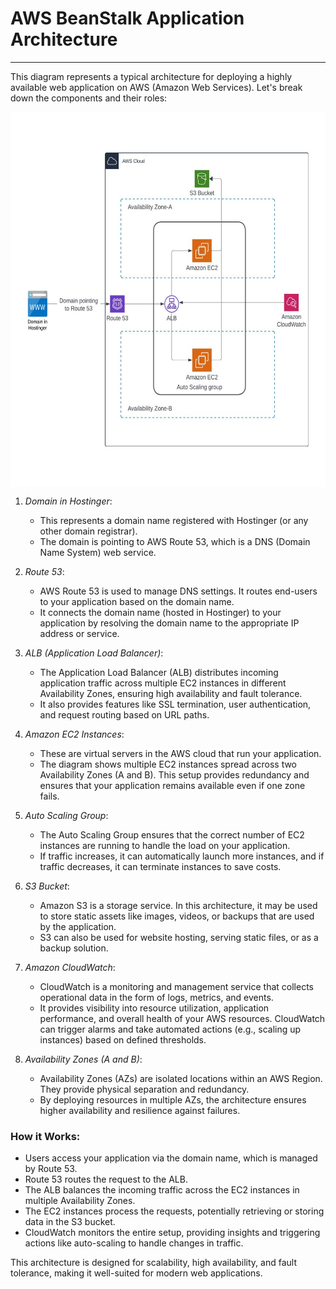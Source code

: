 # AWS BeanStalk Application Architecture 

---

This diagram represents a typical architecture for deploying a highly available web application on AWS (Amazon Web Services). Let's break down the components and their roles:


<img src="CloudArchitecture.jpg" width="100%" height="600px" align="center" />

1. *Domain in Hostinger*: 
   - This represents a domain name registered with Hostinger (or any other domain registrar).
   - The domain is pointing to AWS Route 53, which is a DNS (Domain Name System) web service.

2. *Route 53*:
   - AWS Route 53 is used to manage DNS settings. It routes end-users to your application based on the domain name.
   - It connects the domain name (hosted in Hostinger) to your application by resolving the domain name to the appropriate IP address or service.

3. *ALB (Application Load Balancer)*:
   - The Application Load Balancer (ALB) distributes incoming application traffic across multiple EC2 instances in different Availability Zones, ensuring high availability and fault tolerance.
   - It also provides features like SSL termination, user authentication, and request routing based on URL paths.

4. *Amazon EC2 Instances*:
   - These are virtual servers in the AWS cloud that run your application. 
   - The diagram shows multiple EC2 instances spread across two Availability Zones (A and B). This setup provides redundancy and ensures that your application remains available even if one zone fails.

5. *Auto Scaling Group*:
   - The Auto Scaling Group ensures that the correct number of EC2 instances are running to handle the load on your application. 
   - If traffic increases, it can automatically launch more instances, and if traffic decreases, it can terminate instances to save costs.

6. *S3 Bucket*:
   - Amazon S3 is a storage service. In this architecture, it may be used to store static assets like images, videos, or backups that are used by the application.
   - S3 can also be used for website hosting, serving static files, or as a backup solution.

7. *Amazon CloudWatch*:
   - CloudWatch is a monitoring and management service that collects operational data in the form of logs, metrics, and events.
   - It provides visibility into resource utilization, application performance, and overall health of your AWS resources. CloudWatch can trigger alarms and take automated actions (e.g., scaling up instances) based on defined thresholds.

8. *Availability Zones (A and B)*:
   - Availability Zones (AZs) are isolated locations within an AWS Region. They provide physical separation and redundancy.
   - By deploying resources in multiple AZs, the architecture ensures higher availability and resilience against failures.

### How it Works:
- Users access your application via the domain name, which is managed by Route 53.
- Route 53 routes the request to the ALB.
- The ALB balances the incoming traffic across the EC2 instances in multiple Availability Zones.
- The EC2 instances process the requests, potentially retrieving or storing data in the S3 bucket.
- CloudWatch monitors the entire setup, providing insights and triggering actions like auto-scaling to handle changes in traffic.

This architecture is designed for scalability, high availability, and fault tolerance, making it well-suited for modern web applications.
